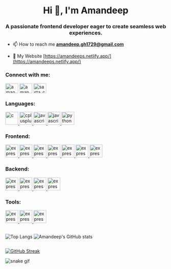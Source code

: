 <h1 align="center">Hi 👋, I'm Amandeep</h1>
<h3 align="center">A passionate frontend developer eager to create seamless web experiences.</h3>

- 📫 How to reach me **amandeep.gh1729@gmail.com**

- 📄 My Website [https://amandeeps.netlify.app/](https://amandeeps.netlify.app/)

<h3 align="left">Connect with me:</h3>
<p align="left">
<a href="https://linkedin.com/in/amandeep sirohi" target="blank"><img align="center" src="https://raw.githubusercontent.com/rahuldkjain/github-profile-readme-generator/master/src/images/icons/Social/linked-in-alt.svg" alt="amandeep sirohi" height="30" width="40" /></a>
<a href="https://instagram.com/amandeepsirohi_" target="blank"><img align="center" src="https://raw.githubusercontent.com/rahuldkjain/github-profile-readme-generator/master/src/images/icons/Social/instagram.svg" alt="amandeepsirohi_" height="30" width="40" /></a>
<a href="https://www.hackerrank.com/sasta_coder_001" target="blank"><img align="center" src="https://raw.githubusercontent.com/rahuldkjain/github-profile-readme-generator/master/src/images/icons/Social/hackerrank.svg" alt="sasta_coder_001" height="30" width="40" /></a>
</p>

<h3 align="left">Languages:</h3>
<p align="left"> 
<a href="https://www.cprogramming.com/" target="_blank" rel="noreferrer"> <img src="https://img.icons8.com/color/48/c-programming.png" alt="c" width="40" height="40"/> </a> <a href="https://www.w3schools.com/cpp/" target="_blank" rel="noreferrer"> <img src="https://img.icons8.com/color/48/c-plus-plus-logo.png" alt="cplusplus" width="40" height="40"/> </a>
   <a href="https://developer.mozilla.org/en-US/docs/Web/JavaScript" target="_blank" rel="noreferrer"> <img src="https://img.icons8.com/fluency/48/typescript--v2.png"  alt="javascript" width="40" height="40"/> 
  </a>
  <a href="https://developer.mozilla.org/en-US/docs/Web/JavaScript" target="_blank" rel="noreferrer"> <img src="https://img.icons8.com/color/48/javascript--v1.png" alt="javascript" width="40" height="40"/> </a>
  <a href="https://www.python.org" target="_blank" rel="noreferrer"> <img src="https://img.icons8.com/color/48/python--v1.png" alt="python" width="40" height="40"/> </a>
  <br/>
<h3 align="left">Frontend:</h3>
<a href="https://react.dev/" target="_blank" rel="noreferrer"> <img src="https://img.icons8.com/external-tal-revivo-color-tal-revivo/96/external-react-a-javascript-library-for-building-user-interfaces-logo-color-tal-revivo.png" alt="express" width="40" height="40"/> </a>
<a href="https://chakra-ui.com/" target="_blank" rel="noreferrer"> <img src="https://img.icons8.com/color/48/chakra-ui.png" alt="express" width="40" height="40"/> </a>
<a href="https://mui.com/" target="_blank" rel="noreferrer"> <img src="https://img.icons8.com/color/48/material-ui.png" alt="express" width="40" height="40"/> </a>
<a href="https://expressjs.com" target="_blank" rel="noreferrer"> <img src="https://img.icons8.com/color/48/tailwind_css.png" alt="express" width="40" height="40"/> </a>
<a href="https://expressjs.com" target="_blank" rel="noreferrer"> <img src="https://avatars.githubusercontent.com/u/139895814?s=200&v=4" alt="express" width="40" height="40"/> </a>
<a href="https://expressjs.com" target="_blank" rel="noreferrer"> <img src="https://img.icons8.com/color-glass/48/bootstrap.png" alt="express" width="40" height="40"/> </a>
<a href="https://expressjs.com" target="_blank" rel="noreferrer"> <img src="https://img.icons8.com/color/48/styled-components.png" alt="express" width="40" height="40"/> </a>


 <br/>
<h3 align="left">Backend:</h3>

  <a href="https://expressjs.com" target="_blank" rel="noreferrer"> <img src="https://img.icons8.com/color/96/000000/nextjs.png"  alt="express" width="40" height="40"/> </a>
  <a href="https://expressjs.com" target="_blank" rel="noreferrer"> <img src="https://img.icons8.com/fluency/48/node-js.png" alt="express" width="40" height="40"/> </a>
  <a href="https://expressjs.com" target="_blank" rel="noreferrer"> <img src="https://img.icons8.com/nolan/64/express-js.png" alt="express" width="40" height="40"/> </a>
  <a href="https://expressjs.com" target="_blank" rel="noreferrer"> <img src="https://img.icons8.com/nolan/64/mongo-db.png" alt="express" width="40" height="40"/> </a>
  
<h3 align="left">Tools:</h3>
<a href="https://expressjs.com" target="_blank" rel="noreferrer"> <img src="https://img.icons8.com/external-tal-revivo-shadow-tal-revivo/96/external-postman-is-the-only-complete-api-development-environment-logo-shadow-tal-revivo.png"  alt="express" width="40" height="40"/> </a>
<a href="https://expressjs.com" target="_blank" rel="noreferrer"> <img src="https://img.icons8.com/color/96/git.png"  alt="express" width="40" height="40"/> </a>
<a href="https://expressjs.com" target="_blank" rel="noreferrer"> <img src="https://img.icons8.com/color/96/linux--v1.png"  alt="express" width="40" height="40"/> </a>

<br/>
<br/>
<div style="display:flex;">
     
![Top Langs](https://github-readme-stats.vercel.app/api/top-langs/?username=amandeepsirohi&layout=compact&hide=html,jupyter%20notebook,css&theme=dracula)
![Amandeep's GitHub stats](https://github-readme-stats.vercel.app/api?username=amandeepsirohi&hide=contribs,prs&theme=dracula)
</div>

[![GitHub Streak](https://streak-stats.demolab.com/?user=amandeepsirohi&theme=dracula)](https://git.io/streak-stats)

![snake gif](https://github.com/amandeepsirohi/amandeepsirohi/blob/output/github-contribution-grid-snake.gif)
